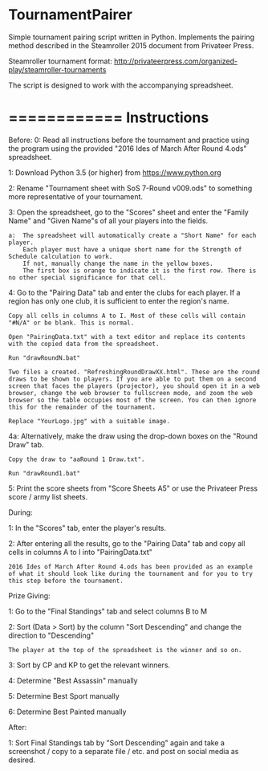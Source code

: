# TournamentPairer
Simple tournament pairing script written in Python. Implements the pairing method described in the Steamroller 2015 document from Privateer Press.

Steamroller tournament format: http://privateerpress.com/organized-play/steamroller-tournaments

The script is designed to work with the accompanying spreadsheet.

============
Instructions
============

Before:
0:	Read all instructions before the tournament and practice using the program using the provided "2016 Ides of March After Round 4.ods" spreadsheet.

1:	Download Python 3.5 (or higher) from https://www.python.org

2:	Rename "Tournament sheet with SoS 7-Round v009.ods" to something more representative of your tournament.

3:	Open the spreadsheet, go to the "Scores" sheet and enter the "Family Name" and "Given Name"s of all your players into the fields.

	a:	The spreadsheet will automatically create a "Short Name" for each player.
		Each player must have a unique short name for the Strength of Schedule calculation to work.
		If not, manually change the name in the yellow boxes.
		The first box is orange to indicate it is the first row. There is no other special significance for that cell.

4:	Go to the "Pairing Data" tab and enter the clubs for each player. If a region has only one club, it is sufficient to enter the region's name.

	Copy all cells in columns A to I. Most of these cells will contain "#N/A" or be blank. This is normal.

	Open "PairingData.txt" with a text editor and replace its contents with the copied data from the spreadsheet.

	Run "drawRoundN.bat"

	Two files a created. "RefreshingRoundDrawXX.html". These are the round draws to be shown to players. If you are able to put them on a second screen that faces the players (projector), you should open it in a web browser, change the web browser to fullscreen mode, and zoom the web browser so the table occupies most of the screen. You can then ignore this for the remainder of the tournament.

	Replace "YourLogo.jpg" with a suitable image.

4a:	Alternatively, make the draw using the drop-down boxes on the "Round Draw" tab.

	Copy the draw to "aaRound 1 Draw.txt".

	Run "drawRound1.bat"

5:	Print the score sheets from "Score Sheets A5" or use the Privateer Press score / army list sheets.
	
During:

1:	In the "Scores" tab, enter the player's results.

2:	After entering all the results, go to the "Pairing Data" tab and copy all cells in columns A to I into "PairingData.txt"

	2016 Ides of March After Round 4.ods has been provided as an example of what it should look like during the tournament and for you to try this step before the tournament.

Prize Giving:

1:	Go to the "Final Standings" tab and select columns B to M

2:	Sort (Data > Sort) by the column "Sort Descending" and change the direction to "Descending"

	The player at the top of the spreadsheet is the winner and so on.

3:	Sort by CP and KP to get the relevant winners.

4:	Determine "Best Assassin" manually

5:	Determine Best Sport manually

6:	Determine Best Painted manually

After:

1: Sort Final Standings tab by "Sort Descending" again and take a screenshot / copy to a separate file / etc. and post on social media as desired.
